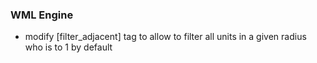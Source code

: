 ### WML Engine
* modify [filter_adjacent] tag to allow to filter all units in a given radius who is to 1 by default